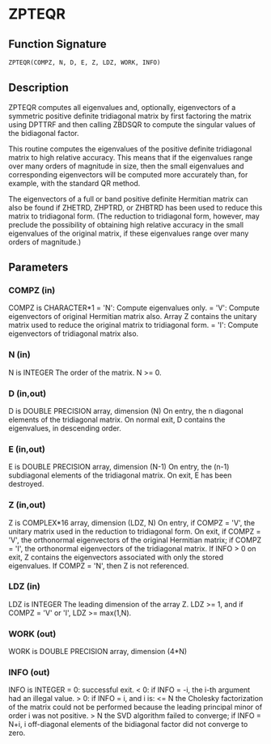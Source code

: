 # ZPTEQR

## Function Signature

```fortran
ZPTEQR(COMPZ, N, D, E, Z, LDZ, WORK, INFO)
```

## Description


 ZPTEQR computes all eigenvalues and, optionally, eigenvectors of a
 symmetric positive definite tridiagonal matrix by first factoring the
 matrix using DPTTRF and then calling ZBDSQR to compute the singular
 values of the bidiagonal factor.

 This routine computes the eigenvalues of the positive definite
 tridiagonal matrix to high relative accuracy.  This means that if the
 eigenvalues range over many orders of magnitude in size, then the
 small eigenvalues and corresponding eigenvectors will be computed
 more accurately than, for example, with the standard QR method.

 The eigenvectors of a full or band positive definite Hermitian matrix
 can also be found if ZHETRD, ZHPTRD, or ZHBTRD has been used to
 reduce this matrix to tridiagonal form.  (The reduction to
 tridiagonal form, however, may preclude the possibility of obtaining
 high relative accuracy in the small eigenvalues of the original
 matrix, if these eigenvalues range over many orders of magnitude.)

## Parameters

### COMPZ (in)

COMPZ is CHARACTER*1 = 'N': Compute eigenvalues only. = 'V': Compute eigenvectors of original Hermitian matrix also. Array Z contains the unitary matrix used to reduce the original matrix to tridiagonal form. = 'I': Compute eigenvectors of tridiagonal matrix also.

### N (in)

N is INTEGER The order of the matrix. N >= 0.

### D (in,out)

D is DOUBLE PRECISION array, dimension (N) On entry, the n diagonal elements of the tridiagonal matrix. On normal exit, D contains the eigenvalues, in descending order.

### E (in,out)

E is DOUBLE PRECISION array, dimension (N-1) On entry, the (n-1) subdiagonal elements of the tridiagonal matrix. On exit, E has been destroyed.

### Z (in,out)

Z is COMPLEX*16 array, dimension (LDZ, N) On entry, if COMPZ = 'V', the unitary matrix used in the reduction to tridiagonal form. On exit, if COMPZ = 'V', the orthonormal eigenvectors of the original Hermitian matrix; if COMPZ = 'I', the orthonormal eigenvectors of the tridiagonal matrix. If INFO > 0 on exit, Z contains the eigenvectors associated with only the stored eigenvalues. If COMPZ = 'N', then Z is not referenced.

### LDZ (in)

LDZ is INTEGER The leading dimension of the array Z. LDZ >= 1, and if COMPZ = 'V' or 'I', LDZ >= max(1,N).

### WORK (out)

WORK is DOUBLE PRECISION array, dimension (4*N)

### INFO (out)

INFO is INTEGER = 0: successful exit. < 0: if INFO = -i, the i-th argument had an illegal value. > 0: if INFO = i, and i is: <= N the Cholesky factorization of the matrix could not be performed because the leading principal minor of order i was not positive. > N the SVD algorithm failed to converge; if INFO = N+i, i off-diagonal elements of the bidiagonal factor did not converge to zero.

